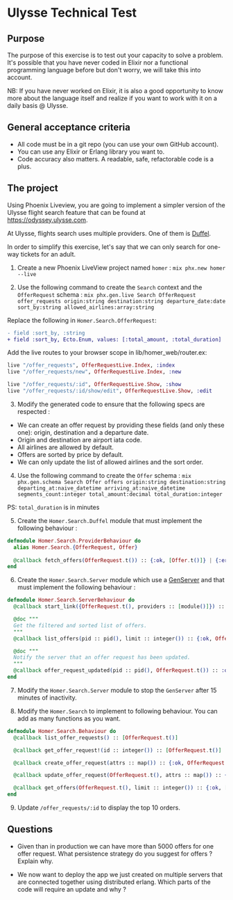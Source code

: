 # Ulysse Technical Test

## Purpose
The purpose of this exercise is to test out your capacity to solve a problem. It's possible that you have never coded in Elixir nor a functional programming language before but don't worry, we will take this into account.

NB: If you have never worked on Elixir, it is also a good opportunity to know more about the language itself and realize if you want to work with it on a daily basis @ Ulysse.

## General acceptance criteria
- All code must be in a git repo (you can use your own GitHub account).
- You can use any Elixir or Erlang library you want to.
- Code accuracy also matters. A readable, safe, refactorable code is a plus.

## The project
Using Phoenix Liveview, you are going to implement a simpler version of the Ulysse flight search feature that can be found at https://odyssey.ulysse.com.

At Ulysse, flights search uses multiple providers. One of them is [Duffel](https://duffel.com). 

In order to simplify this exercise, let's say that we can only search for one-way tickets for an adult.

1. Create a new Phoenix LiveView project named `homer` :
`mix phx.new homer --live`

2. Use the following command to create the `Search` context and the `OfferRequest` schema : 
`mix phx.gen.live Search OfferRequest offer_requests origin:string destination:string departure_date:date sort_by:string allowed_airlines:array:string`

Replace the following in `Homer.Search.OfferRequest`:
```diff
- field :sort_by, :string
+ field :sort_by, Ecto.Enum, values: [:total_amount, :total_duration]
```

Add the live routes to your browser scope in lib/homer_web/router.ex:
```elixir
live "/offer_requests", OfferRequestLive.Index, :index
live "/offer_requests/new", OfferRequestLive.Index, :new

live "/offer_requests/:id", OfferRequestLive.Show, :show
live "/offer_requests/:id/show/edit", OfferRequestLive.Show, :edit
```

3. Modify the generated code to ensure that the following specs are respected :
- We can create an offer request by providing these fields (and only these one): origin, destination and a departure date.
- Origin and destination are airport iata code.
- All airlines are allowed by default.
- Offers are sorted by price by default.
- We can only update the list of allowed airlines and the sort order.

4. Use the following command to create the `Offer` schema : `mix phx.gen.schema Search Offer offers origin:string destination:string departing_at:naive_datetime arriving_at:naive_datetime segments_count:integer total_amount:decimal total_duration:integer`

PS: `total_duration` is in minutes

5. Create the `Homer.Search.Duffel` module that must implement the following behaviour :
```elixir
defmodule Homer.Search.ProviderBehaviour do
  alias Homer.Search.{OfferRequest, Offer}
  
  @callback fetch_offers(OfferRequest.t()) :: {:ok, [Offer.t()]} | {:error, any()}
end
```

6. Create the `Homer.Search.Server` module which use a [GenServer](https://hexdocs.pm/elixir/1.12/GenServer.html) and that must implement the following behaviour :
```elixir
defmodule Homer.Search.ServerBehaviour do
  @callback start_link({OfferRequest.t(), providers :: [module()]}) :: {:ok, pid()} | {:error, any()}

  @doc """
  Get the filtered and sorted list of offers.
  """
  @callback list_offers(pid :: pid(), limit :: integer()) :: {:ok, Offer.t()} | {:error, any()}

  @doc """
  Notify the server that an offer request has been updated.
  """
  @callback offer_request_updated(pid :: pid(), OfferRequest.t()) :: :ok
end
```

7. Modify the `Homer.Search.Server` module to stop the `GenServer` after 15 minutes of inactivity.

8. Modify the `Homer.Search` to implement to following behaviour. You can add as many functions as you want.
```elixir
defmodule Homer.Search.Behaviour do
  @callback list_offer_requests() :: [OfferRequest.t()]

  @callback get_offer_request!(id :: integer()) :: [OfferRequest.t()]

  @callback create_offer_request(attrs :: map()) :: {:ok, OfferRequest.t()} | {:error, any()}

  @callback update_offer_request(OfferRequest.t(), attrs :: map()) :: {:ok, OfferRequest.t()} | {:error, any()}

  @callback get_offers(OfferRequest.t(), limit :: integer()) :: {:ok, [Offer.t()]} | {:error, any()}
end
```

9. Update `/offer_requests/:id` to display the top 10 orders.

## Questions

- Given than in production we can have more than 5000 offers for one offer request. What persistence strategy do you suggest for offers ? Explain why.

- We now want to deploy the app we just created on multiple servers that are connected together using distributed erlang. Which parts of the code will require an update and why ?
